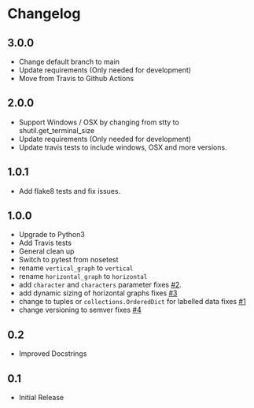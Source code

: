# Changelog

## 3.0.0

* Change default branch to main
* Update requirements (Only needed for development)
* Move from Travis to Github Actions

## 2.0.0

* Support Windows / OSX by changing from stty to shutil.get_terminal_size
* Update requirements (Only needed for development)
* Update travis tests to include windows, OSX and more versions.

## 1.0.1

* Add flake8 tests and fix issues.

## 1.0.0

* Upgrade to Python3
* Add Travis tests
* General clean up
* Switch to pytest from nosetest
* rename `vertical_graph` to `vertical`
* rename `horizontal_graph` to `horizontal`
* add `character` and `characters` parameter fixes [#2](https://github.com/markeganfuller/pytextgraph/issues/2).
* add dynamic sizing of horizontal graphs fixes [#3](https://github.com/markeganfuller/pytextgraph/issues/3)
* change to tuples or `collections.OrderedDict` for labelled data fixes [#1](https://github.com/markeganfuller/pytextgraph/issues/1)
* change versioning to semver fixes [#4](https://github.com/markeganfuller/pytextgraph/issues/4)

## 0.2

* Improved Docstrings

## 0.1

* Initial Release
